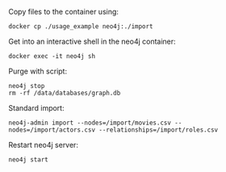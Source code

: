 Copy files to the container using:

```docker cp ./usage_example neo4j:./import```

Get into an interactive shell in the neo4j container:

```docker exec -it neo4j sh```

Purge with script:
```
neo4j stop
rm -rf /data/databases/graph.db
```

Standard import:

```neo4j-admin import --nodes=/import/movies.csv --nodes=/import/actors.csv --relationships=/import/roles.csv```

Restart neo4j server:

```neo4j start```

